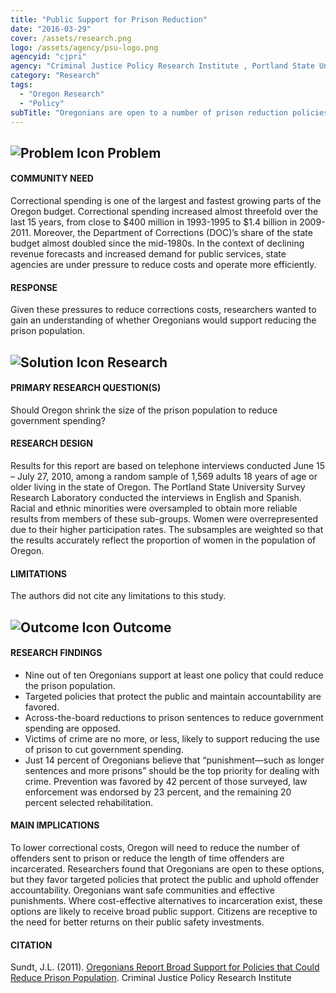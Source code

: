 ```yaml
---
title: "Public Support for Prison Reduction"
date: "2016-03-29"
cover: /assets/research.png
logo: /assets/agency/psu-logo.png
agencyid: "cjpri"
agency: "Criminal Justice Policy Research Institute , Portland State University - 2011"
category: "Research"
tags:
  - "Oregon Research"
  - "Policy"
subTitle: "Oregonians are open to a number of prison reduction policies, but favor policies that protect the public and uphold offender accountability."
---
```


## ![Problem Icon](https://github.com/google/material-design-icons/raw/master/alert/1x_web/ic_error_outline_black_48dp.png "Problem") Problem

#### COMMUNITY NEED

Correctional spending is one of the largest and fastest growing parts of the Oregon budget. Correctional spending increased almost threefold over the last 15 years, from close to $400 million in 1993-1995 to $1.4 billion in 2009-2011. Moreover, the Department of Corrections (DOC)’s share of the state budget almost doubled since the mid-1980s. In the context of declining revenue forecasts and increased demand for public services, state agencies are under pressure to reduce costs and operate more efficiently.

#### RESPONSE

Given these pressures to reduce corrections costs, researchers wanted to gain an understanding of whether Oregonians would support reducing the prison population.

## ![Solution Icon](https://github.com/google/material-design-icons/raw/master/action/1x_web/ic_lightbulb_outline_black_48dp.png "Solution") Research

#### PRIMARY RESEARCH QUESTION(S)

Should Oregon shrink the size of the prison population to reduce government spending?

#### RESEARCH DESIGN

Results for this report are based on telephone interviews conducted June 15 – July 27, 2010, among a random sample of 1,569 adults 18 years of age or older living in the state of Oregon. The Portland State University Survey Research Laboratory conducted the interviews in English and Spanish. Racial and ethnic minorities were oversampled to obtain more reliable results from members of these sub-groups. Women were overrepresented due to their higher participation rates. The subsamples are weighted so that the results accurately reflect the proportion of women in the population of Oregon.

#### LIMITATIONS

The authors did not cite any limitations to this study.

## ![Outcome Icon](https://github.com/google/material-design-icons/raw/master/action/1x_web/ic_view_list_black_48dp.png "Outcome") Outcome

#### RESEARCH FINDINGS

* Nine out of ten Oregonians support at least one policy that could reduce the prison population.
* Targeted policies that protect the public and maintain accountability are favored.
* Across-the-board reductions to prison sentences to reduce government spending are opposed.
* Victims of crime are no more, or less, likely to support reducing the use of prison to cut government spending.
* Just 14 percent of Oregonians believe that “punishment—such as longer sentences and more prisons” should be the top priority for dealing with crime. Prevention was favored by 42 percent of those surveyed, law enforcement was endorsed by 23 percent, and the remaining 20 percent selected rehabilitation.

#### MAIN IMPLICATIONS

To lower correctional costs, Oregon will need to reduce the number of offenders sent to prison or reduce the length of time offenders are incarcerated. Researchers found that Oregonians are open to these options, but they favor targeted policies that protect the public and uphold offender accountability. Oregonians want safe communities and effective punishments. Where cost-effective alternatives to incarceration exist, these options are likely to receive broad public support. Citizens are receptive to the need for better returns on their public safety investments.

#### CITATION

Sundt, J.L. (2011). [Oregonians Report Broad Support for Policies that Could Reduce Prison Population](https://www.pdx.edu/cjpri/sites/www.pdx.edu.cjpri/files/ReducePrison_ResearchBrief.pdf). Criminal Justice Policy Research Institute

